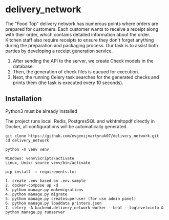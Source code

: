 # delivery_network


The "Food Top" delivery network has numerous points where orders are prepared for customers. Each customer wants to receive a receipt along with their order, which contains detailed information about the order. Kitchen staff also require receipts to ensure they don't forget anything during the preparation and packaging process. Our task is to assist both parties by developing a receipt generation service.

1. After sending the API to the server, we create Check models in the database.
2. Then, the generation of check files is queued for execution.
3. Next, the running Celery task searches for the generated checks and prints them (the task is executed every 10 seconds).

## Installation

Python3 must be already installed



The project runs local. 
Redis, PostgresSQL and wkhtmltopdf directly in Docker, all configurations will be automatically generated.

```shell
git clone https://github.com/evgenijmartynuk07/delivery_network.git
cd delivery_network

python -m venv venv

Windows: venv\Scripts\activate
Linux, Unix: source venv/bin/activate

pip install -r requirements.txt

1. create .env based on .env.sample
2. docker-compose up -d
3. python manage.py makemigrations
4. python manage.py migrate
5. python manage.py createsuperuser (for use admin panel)
6. python manage.py loaddata printers.json
7. celery -A backend.delivery_network worker --beat --loglevel=info & python manage.py runserver
```